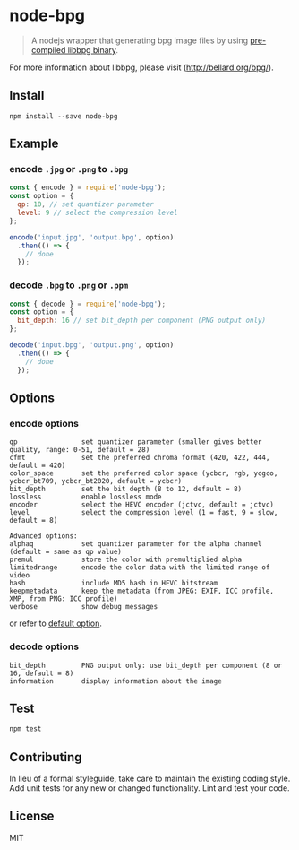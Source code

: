 # node-bpg

> A nodejs wrapper that generating bpg image files by using [pre-compiled libbpg binary](https://github.com/thammin/libbpg-bin).

For more information about libbpg, please visit (http://bellard.org/bpg/).

## Install

```
npm install --save node-bpg
```


## Example

### encode `.jpg` or `.png` to `.bpg`
```js
const { encode } = require('node-bpg');
const option = {
  qp: 10, // set quantizer parameter
  level: 9 // select the compression level
};

encode('input.jpg', 'output.bpg', option)
  .then(() => {
    // done
  });
```

### decode `.bpg` to `.png` or `.ppm`
```js
const { decode } = require('node-bpg');
const option = {
  bit_depth: 16 // set bit_depth per component (PNG output only)
};

decode('input.bpg', 'output.png', option)
  .then(() => {
    // done
  });
```


## Options

### encode options
```
qp                set quantizer parameter (smaller gives better quality, range: 0-51, default = 28)
cfmt              set the preferred chroma format (420, 422, 444, default = 420)
color_space       set the preferred color space (ycbcr, rgb, ycgco, ycbcr_bt709, ycbcr_bt2020, default = ycbcr)
bit_depth         set the bit depth (8 to 12, default = 8)
lossless          enable lossless mode
encoder           select the HEVC encoder (jctvc, default = jctvc)
level             select the compression level (1 = fast, 9 = slow, default = 8)

Advanced options:
alphaq            set quantizer parameter for the alpha channel (default = same as qp value)
premul            store the color with premultiplied alpha
limitedrange      encode the color data with the limited range of video
hash              include MD5 hash in HEVC bitstream
keepmetadata      keep the metadata (from JPEG: EXIF, ICC profile, XMP, from PNG: ICC profile)
verbose           show debug messages
```
or refer to [default option](https://github.com/thammin/node-bpg/blob/master/config.json).

### decode options
```
bit_depth         PNG output only: use bit_depth per component (8 or 16, default = 8)
information       display information about the image
```

## Test

```js
npm test
```


## Contributing

In lieu of a formal styleguide, take care to maintain the existing coding style.
Add unit tests for any new or changed functionality. Lint and test your code.


## License

MIT